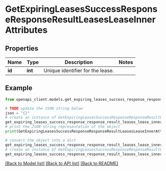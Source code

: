 # GetExpiringLeasesSuccessResponseResponseResultLeasesLeaseInnerAttributes


## Properties

Name | Type | Description | Notes
------------ | ------------- | ------------- | -------------
**id** | **int** | Unique identifier for the lease. | 

## Example

```python
from openapi_client.models.get_expiring_leases_success_response_response_result_leases_lease_inner_attributes import GetExpiringLeasesSuccessResponseResponseResultLeasesLeaseInnerAttributes

# TODO update the JSON string below
json = "{}"
# create an instance of GetExpiringLeasesSuccessResponseResponseResultLeasesLeaseInnerAttributes from a JSON string
get_expiring_leases_success_response_response_result_leases_lease_inner_attributes_instance = GetExpiringLeasesSuccessResponseResponseResultLeasesLeaseInnerAttributes.from_json(json)
# print the JSON string representation of the object
print(GetExpiringLeasesSuccessResponseResponseResultLeasesLeaseInnerAttributes.to_json())

# convert the object into a dict
get_expiring_leases_success_response_response_result_leases_lease_inner_attributes_dict = get_expiring_leases_success_response_response_result_leases_lease_inner_attributes_instance.to_dict()
# create an instance of GetExpiringLeasesSuccessResponseResponseResultLeasesLeaseInnerAttributes from a dict
get_expiring_leases_success_response_response_result_leases_lease_inner_attributes_from_dict = GetExpiringLeasesSuccessResponseResponseResultLeasesLeaseInnerAttributes.from_dict(get_expiring_leases_success_response_response_result_leases_lease_inner_attributes_dict)
```
[[Back to Model list]](../README.md#documentation-for-models) [[Back to API list]](../README.md#documentation-for-api-endpoints) [[Back to README]](../README.md)


